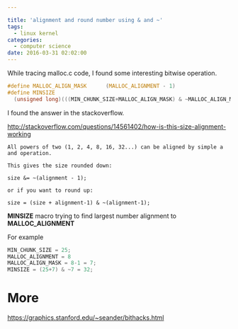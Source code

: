 ```yaml
---

title: 'alignment and round number using & and ~'
tags:
  - linux kernel
categories:
  - computer science
date: 2016-03-31 02:02:00
---
```

While tracing malloc.c code, I found some interesting bitwise operation.


```c
#define MALLOC_ALIGN_MASK      (MALLOC_ALIGNMENT - 1)
#define MINSIZE  
  (unsigned long)(((MIN_CHUNK_SIZE+MALLOC_ALIGN_MASK) & ~MALLOC_ALIGN_MASK))

```

I found the answer in the stackoverflow.

http://stackoverflow.com/questions/14561402/how-is-this-size-alignment-working

```
All powers of two (1, 2, 4, 8, 16, 32...) can be aligned by simple a and operation.

This gives the size rounded down:

size &= ~(alignment - 1); 

or if you want to round up:

size = (size + alignment-1) & ~(alignment-1);
```

**MINSIZE** macro trying to find largest number alignment to **MALLOC_ALIGNMENT**

For example

```c
MIN_CHUNK_SIZE = 25;
MALLOC_ALIGNMENT = 8
MALLOC_ALIGN_MASK = 8-1 = 7;
MINSIZE = (25+7) & ~7 = 32;
```

# More
https://graphics.stanford.edu/~seander/bithacks.html